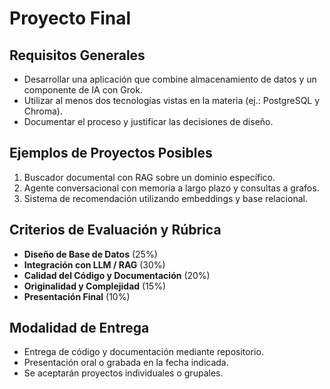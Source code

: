 # Proyecto Final

## Requisitos Generales
- Desarrollar una aplicación que combine almacenamiento de datos y un componente de IA con Grok.
- Utilizar al menos dos tecnologías vistas en la materia (ej.: PostgreSQL y Chroma).
- Documentar el proceso y justificar las decisiones de diseño.

## Ejemplos de Proyectos Posibles
1. Buscador documental con RAG sobre un dominio específico.
2. Agente conversacional con memoria a largo plazo y consultas a grafos.
3. Sistema de recomendación utilizando embeddings y base relacional.

## Criterios de Evaluación y Rúbrica
- **Diseño de Base de Datos** (25%)
- **Integración con LLM / RAG** (30%)
- **Calidad del Código y Documentación** (20%)
- **Originalidad y Complejidad** (15%)
- **Presentación Final** (10%)

## Modalidad de Entrega
- Entrega de código y documentación mediante repositorio.
- Presentación oral o grabada en la fecha indicada.
- Se aceptarán proyectos individuales o grupales.
